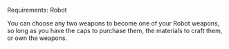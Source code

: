 Requirements: Robot

You can choose any two weapons to become one of your Robot weapons, so long as you have the caps to purchase them, the materials to craft them, or own the weapons.